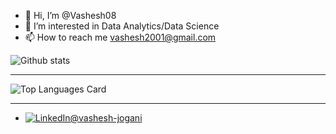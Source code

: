 - 👋 Hi, I’m @Vashesh08
- 👀 I’m interested in Data Analytics/Data Science
- 📫 How to reach me vashesh2001@gmail.com

![Github stats](https://github-readme-stats.vercel.app/api?username=Vashesh08&theme=gruvbox_light&show_icons=true&count_private=true)<hr>
![Top Languages Card](https://github-readme-stats.vercel.app/api/top-langs/?username=Vashesh08&theme=gruvbox_light&layout=compact)<hr>

- <a href="https://www.linkedin.com/in/vashesh-jogani?lipi=urn%3Ali%3Apage%3Ad_flagship3_profile_view_base_contact_details%3BT33zaXDBSfiiLeBM1Cp4pw%3D%3D" target="_blank" rel="noopener noreferrer"><img src="https://img.shields.io/badge/LinkedIn--_.svg?style=social&logo=linkedin" alt="LinkedIn@vashesh-jogani"></a>


<!---
Vashesh08/Vashesh08 is a ✨ special ✨ repository because its `README.md` (this file) appears on your GitHub profile.
You can click the Preview link to take a look at your changes.
--->
